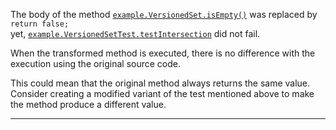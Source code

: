 
The body of the method [`example.VersionedSet.isEmpty()`](https://github.com/example/example/blob/none/example/src/main/java/example/VersionedSet.java) 
was  replaced by  `return false;`  
yet,  [`example.VersionedSetTest.testIntersection`](https://github.com/example/example/blob/none/example/src/test/java/example/VersionedSetTest.java) did not fail. 

When the transformed method is executed, there is no difference with the execution using the original source code. 

This could mean that the original method always returns the same value. 
Consider creating a modified variant of the  test mentioned  above to make the method produce a different value.


---